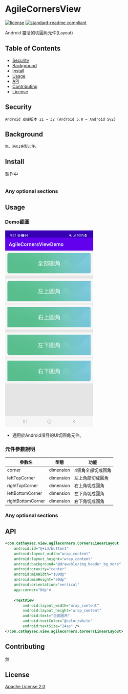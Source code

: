 # AgileCornersView

[![license](https://img.shields.io/github/license/:user/:repo.svg)](LICENSE)
[![standard-readme compliant](https://img.shields.io/badge/readme%20style-standard-brightgreen.svg?style=flat-square)](https://github.com/RichardLitt/standard-readme)


Android 靈活的切圓角元件(Layout)

## Table of Contents

- [Security](#security)
- [Background](#background)
- [Install](#install)
- [Usage](#usage)
- [API](#api)
- [Contributing](#contributing)
- [License](#license)

## Security
	Android 支援版本 21 ~ 32 (Android 5.0 ~ Android Sv2)

## Background
	無，純UI客製元件。

## Install
製作中
```
```

### Any optional sections

## Usage

### Demo截圖
<img src="https://github.com/BryanYen0619/AgileCornersView/blob/main/app/src/main/java/com/cathaysec/view/agilecorners/screenshot/Screenshot_20230213_092150.png" height="640px" width="288px" >

* 適用於Android項目的UI切圓角元件。

### 元件參數說明
| 參數名 | 型態 | 功能 | 
| -------- | -------- | -------- |
| corner | dimension| 4個角全部切成圓角|
| leftTopCorner | dimension| 左上角部切成圓角|
| rightTopCorner | dimension| 右上角切成圓角|
| leftBottomCorner | dimension| 左下角切成圓角|
| rightBottomCorner | dimension| 右下角切成圓角|

### Any optional sections

## API
```xml
<com.cathaysec.view.agilecorners.CornersLinearLayout
	android:id="@+id/button1"
	android:layout_width="wrap_content"
	android:layout_height="wrap_content"
	android:background="@drawable/img_header_bg_more"
	android:gravity="center"
	android:minWidth="100dp"
	android:minHeight="50dp"
	android:orientation="vertical"
	app:corner="8dp">

	<TextView
		android:layout_width="wrap_content"
		android:layout_height="wrap_content"
		android:text="全部圓角"
		android:textColor="@color/white"
		android:textSize="24sp" />
</com.cathaysec.view.agilecorners.CornersLinearLayout>
```

## Contributing

無

## License

[Apache License 2.0](../LICENSE)
